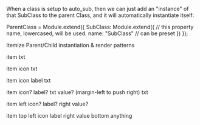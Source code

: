 When a class is setup to auto_sub, then we can just add an "instance" of that SubClass to the parent Class, and it will automatically instantiate itself:

ParentClass = Module.extend({
	SubClass: Module.extend({ // this property name, lowercased, will be used.
		name: "SubClass" // can be preset
	})
});


Itemize Parent/Child instantiation & render patterns


item
	txt

item
	icon
	txt

item
	icon
	label
		txt

item
	icon?
	label?
		txt
	value? (margin-left to push right)
		txt

item
	left
		icon?
		label?
	right
		value?

item
	top
		left
			icon
			label
		right
			value
	bottom
		anything
